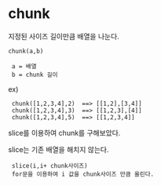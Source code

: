 # chunk

지정된 사이즈 길이만큼 배열을 나눈다.


```
chunk(a,b)
  	
 a = 배열
 b = chunk 길이
```

ex)
```
 chunk([1,2,3,4],2)  ==> [[1,2],[3,4]]
 chunk([1,2,3,4],3)  ==> [[1,2,3],[4]]
 chunk([1,2,3,4],5)  ==> [[1,2,3,4]]
```

slice를 이용하여 chunk를 구해보았다.

slice는 기존 배열을 해치지 않는다.

```
 slice(i,i+ chunk사이즈)
 for문을 이용하여 i 값을 chunk사이즈 만큼 올린다.
```